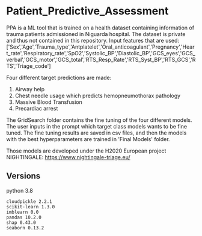 # Patient_Predictive_Assessment
PPA is a ML tool that is trained on a health dataset containing information of trauma patients admissioned in Niguarda hospital.
The dataset is private and thus not contained in this repository.
Input features that are used:
['Sex','Age','Trauma_type','Antplatelet','Oral_anticoagulant','Pregnancy','Heart_rate','Respiratory_rate','SpO2','Systolic_BP','Diastolic_BP','GCS_eyes','GCS_verbal','GCS_motor','GCS_total','RTS_Resp_Rate','RTS_Syst_BP','RTS_GCS','RTS','Triage_code']

Four different target predictions are made:
1. Airway help
2. Chest needle usage which predicts hemopneumothorax pathology
3. Massive Blood Transfusion
4. Precardiac arrest

The GridSearch folder contains the fine tuning of the four different models. The user inputs in the prompt which target class models wants to be fine tuned.
The fine tuning results are saved in csv files, and then the models with the best hyperparameters are trained in 'Final Models' folder.

Those models are developed under the H2020 European project NIGHTINGALE: https://www.nightingale-triage.eu/

##  Versions
python 3.8
```
cloudpickle 2.2.1
scikit-learn 1.3.0
imblearn 0.0
pandas 10.2.0
shap 0.43.0
seaborn 0.13.2
```
